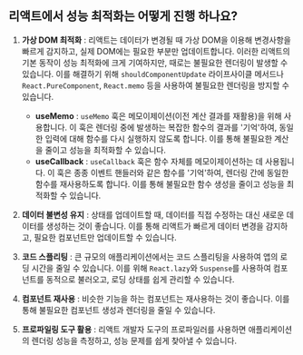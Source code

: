## 리액트에서 성능 최적화는 어떻게 진행 하나요?

1.  **가상 DOM 최적화** : 리액트는 데이터가 변경될 때 가상 DOM을 이용해 변경사항을 빠르게 감지하고, 실제 DOM에는 필요한 부분만 업데이트합니다. 이러한 리액트의 기본 동작이 성능 최적화에 크게 기여하지만, 때로는 불필요한 렌더링이 발생할 수 있습니다. 이를 해결하기 위해 `shouldComponentUpdate` 라이프사이클 메서드나 `React.PureComponent`, `React.memo` 등을 사용하여 불필요한 렌더링을 방지할 수 있습니다.

    -   **useMemo** : `useMemo` 훅은 메모이제이션(이전 계산 결과를 재활용)을 위해 사용합니다. 이 훅은 렌더링 중에 발생하는 복잡한 함수의 결과를 '기억'하여, 동일한 입력에 대해 함수를 다시 실행하지 않도록 합니다. 이를 통해 불필요한 계산을 줄이고 성능을 최적화할 수 있습니다.
    -   **useCallback** : `useCallback` 훅은 함수 자체를 메모이제이션하는 데 사용됩니다. 이 훅은 종종 이벤트 핸들러와 같은 함수를 '기억'하여, 렌더링 간에 동일한 함수를 재사용하도록 합니다. 이를 통해 불필요한 함수 생성을 줄이고 성능을 최적화할 수 있습니다.

2.  **데이터 불변성 유지** : 상태를 업데이트할 때, 데이터를 직접 수정하는 대신 새로운 데이터를 생성하는 것이 좋습니다. 이를 통해 리액트가 빠르게 데이터 변경을 감지하고, 필요한 컴포넌트만 업데이트할 수 있습니다.
3.  **코드 스플리팅** : 큰 규모의 애플리케이션에서는 코드 스플리팅을 사용하여 앱의 로딩 시간을 줄일 수 있습니다. 이를 위해 `React.lazy`와 `Suspense`를 사용하여 컴포넌트를 동적으로 불러오고, 로딩 상태를 쉽게 관리할 수 있습니다.
4.  **컴포넌트 재사용** : 비슷한 기능을 하는 컴포넌트는 재사용하는 것이 좋습니다. 이를 통해 불필요한 컴포넌트 생성과 렌더링을 줄일 수 있습니다.
5.  **프로파일링 도구 활용** : 리액트 개발자 도구의 프로파일러를 사용하면 애플리케이션의 렌더링 성능을 측정하고, 성능 문제를 쉽게 찾아낼 수 있습니다.
